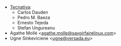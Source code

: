 - [Tecnativa](https://www.tecnativa.com):
  - Carlos Dauden
  - Pedro M. Baeza
  - Ernesto Tejeda
  - Stefan Ungureanu
- Agathe Mollé \<<agathe.molle@savoirfairelinux.com>\>
- Ugne Sinkeviciene \<<ugne@versada.eu>\>
